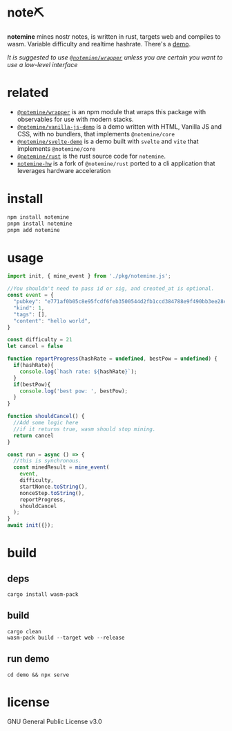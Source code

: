 # note⛏️
**notemine** mines nostr notes, is written in rust, targets web and compiles to wasm. Variable difficulty and realtime hashrate. There's a [demo](https://sandwichfarm.github.io/notemine).

_It is suggested to use [`@notemine/wrapper`](https://github.com/sandwichfarm/notemine/tree/master/packages/wrapper) unless you are certain you want to use a low-level interface_

# related
- [`@notemine/wrapper`](https://github.com/sandwichfarm/notemine/tree/master/packages/wrapper) is an npm module that wraps this package with observables for use with modern stacks.
- [`@notemine/vanilla-js-demo`](https://github.com/sandwichfarm/notemine/tree/master/demos/vanilla-js-demo) is a demo written with HTML, Vanilla JS and CSS, with no bundlers, that implements `@notemine/core`
- [`@notemine/svelte-demo`](https://github.com/sandwichfarm/notemine/tree/master/demos/svelte-demo) is a demo built with `svelte` and `vite` that implements `@notemine/core`
- [`@notemine/rust`](https://github.com/sandwichfarm/notemine/tree/master/packages/rust) is the rust source code for `notemine`. 
- [`notemine-hw`](https://github.com/plebemineira/notemine_hw) is a fork of `@notemine/rust` ported to a cli application that leverages hardware acceleration

# install 
```js
npm install notemine
pnpm install notemine
pnpm add notemine
```

# usage
```js
import init, { mine_event } from './pkg/notemine.js';

//You shouldn't need to pass id or sig, and created_at is optional.
const event = {
  "pubkey": "e771af0b05c8e95fcdf6feb3500544d2fb1ccd384788e9f490bb3ee28e8ed66f",
  "kind": 1,
  "tags": [],
  "content": "hello world",
}

const difficulty = 21
let cancel = false 

function reportProgress(hashRate = undefined, bestPow = undefined) {
  if(hashRate){
    console.log(`hash rate: ${hashRate}`);
  }
  if(bestPow){
    console.log('best pow: ', bestPow);
  }
}

function shouldCancel() {
  //Add some logic here
  //if it returns true, wasm should stop mining.
  return cancel 
}

const run = async () => {
  //this is synchronous.
  const minedResult = mine_event(
    event,
    difficulty,
    startNonce.toString(),
    nonceStep.toString(),
    reportProgress,
    shouldCancel
  );
}
await init({});
```

# build

## deps 
```
cargo install wasm-pack
```

## build
```
cargo clean
wasm-pack build --target web --release
```

## run demo
```
cd demo && npx serve 
```

# license
GNU General Public License v3.0